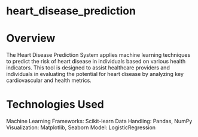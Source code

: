 # heart_disease_prediction

# Overview
The Heart Disease Prediction System applies machine learning techniques to predict the risk of heart disease in individuals based on various health indicators. This tool is designed to assist healthcare providers and individuals in evaluating the potential for heart disease by analyzing key cardiovascular and health metrics.
# Technologies Used
Machine Learning Frameworks: Scikit-learn
Data Handling: Pandas, NumPy
Visualization: Matplotlib, Seaborn
Model: LogisticRegression
